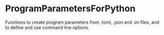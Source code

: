 # ProgramParametersForPython
Functions to create program parameters from .toml, .json and .ini files, and to define and use command line options.
